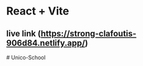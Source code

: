 # React + Vite

live link (https://strong-clafoutis-906d84.netlify.app/) 
-
 

 
 
#   U n i c o - S c h o o l  
 